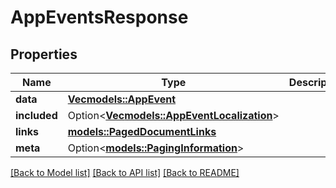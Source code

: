 # AppEventsResponse

## Properties

Name | Type | Description | Notes
------------ | ------------- | ------------- | -------------
**data** | [**Vec<models::AppEvent>**](AppEvent.md) |  | 
**included** | Option<[**Vec<models::AppEventLocalization>**](AppEventLocalization.md)> |  | [optional]
**links** | [**models::PagedDocumentLinks**](PagedDocumentLinks.md) |  | 
**meta** | Option<[**models::PagingInformation**](PagingInformation.md)> |  | [optional]

[[Back to Model list]](../README.md#documentation-for-models) [[Back to API list]](../README.md#documentation-for-api-endpoints) [[Back to README]](../README.md)


